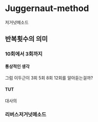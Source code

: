 # Juggernaut-method
저거넛메소드

## 반복횟수의 의미 
### 10회에서 3회까지
#### 통상적인 생각
그럼 이두근이 3회 5회 8회 12회를 알아듣는걸까?
#### TUT
대사의 

### 리버스저거넛메소드
